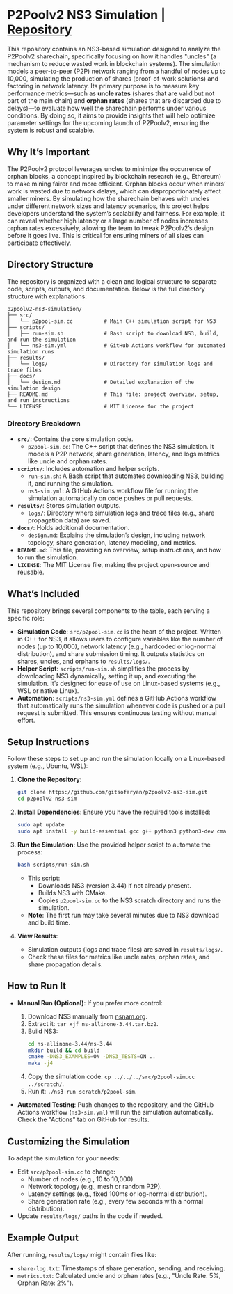 
# P2Poolv2 NS3 Simulation | [Repository](https://github.com/gitsofaryan/p2pool-ns3-sim)

This repository contains an NS3-based simulation designed to analyze the P2Poolv2 sharechain, specifically focusing on how it handles "uncles" (a mechanism to reduce wasted work in blockchain systems). The simulation models a peer-to-peer (P2P) network ranging from a handful of nodes up to 10,000, simulating the production of shares (proof-of-work solutions) and factoring in network latency. Its primary purpose is to measure key performance metrics—such as **uncle rates** (shares that are valid but not part of the main chain) and **orphan rates** (shares that are discarded due to delays)—to evaluate how well the sharechain performs under various conditions. By doing so, it aims to provide insights that will help optimize parameter settings for the upcoming launch of P2Poolv2, ensuring the system is robust and scalable.

## Why It’s Important

The P2Poolv2 protocol leverages uncles to minimize the occurrence of orphan blocks, a concept inspired by blockchain research (e.g., Ethereum) to make mining fairer and more efficient. Orphan blocks occur when miners’ work is wasted due to network delays, which can disproportionately affect smaller miners. By simulating how the sharechain behaves with uncles under different network sizes and latency scenarios, this project helps developers understand the system’s scalability and fairness. For example, it can reveal whether high latency or a large number of nodes increases orphan rates excessively, allowing the team to tweak P2Poolv2’s design before it goes live. This is critical for ensuring miners of all sizes can participate effectively.

## Directory Structure

The repository is organized with a clean and logical structure to separate code, scripts, outputs, and documentation. Below is the full directory structure with explanations:

```
p2poolv2-ns3-simulation/
├── src/
│   └── p2pool-sim.cc          # Main C++ simulation script for NS3
├── scripts/
│   ├── run-sim.sh             # Bash script to download NS3, build, and run the simulation
│   └── ns3-sim.yml            # GitHub Actions workflow for automated simulation runs
├── results/
│   └── logs/                  # Directory for simulation logs and trace files
├── docs/
│   └── design.md              # Detailed explanation of the simulation design
├── README.md                  # This file: project overview, setup, and run instructions
└── LICENSE                    # MIT License for the project
```

### Directory Breakdown

- **`src/`**: Contains the core simulation code.
  - `p2pool-sim.cc`: The C++ script that defines the NS3 simulation. It models a P2P network, share generation, latency, and logs metrics like uncle and orphan rates.
- **`scripts/`**: Includes automation and helper scripts.
  - `run-sim.sh`: A Bash script that automates downloading NS3, building it, and running the simulation.
  - `ns3-sim.yml`: A GitHub Actions workflow file for running the simulation automatically on code pushes or pull requests.
- **`results/`**: Stores simulation outputs.
  - `logs/`: Directory where simulation logs and trace files (e.g., share propagation data) are saved.
- **`docs/`**: Holds additional documentation.
  - `design.md`: Explains the simulation’s design, including network topology, share generation, latency modeling, and metrics.
- **`README.md`**: This file, providing an overview, setup instructions, and how to run the simulation.
- **`LICENSE`**: The MIT License file, making the project open-source and reusable.

## What’s Included

This repository brings several components to the table, each serving a specific role:

- **Simulation Code**: `src/p2pool-sim.cc` is the heart of the project. Written in C++ for NS3, it allows users to configure variables like the number of nodes (up to 10,000), network latency (e.g., hardcoded or log-normal distribution), and share submission timing. It outputs statistics on shares, uncles, and orphans to `results/logs/`.
- **Helper Script**: `scripts/run-sim.sh` simplifies the process by downloading NS3 dynamically, setting it up, and executing the simulation. It’s designed for ease of use on Linux-based systems (e.g., WSL or native Linux).
- **Automation**: `scripts/ns3-sim.yml` defines a GitHub Actions workflow that automatically runs the simulation whenever code is pushed or a pull request is submitted. This ensures continuous testing without manual effort.

## Setup Instructions

Follow these steps to set up and run the simulation locally on a Linux-based system (e.g., Ubuntu, WSL):

1. **Clone the Repository**:
   ```bash
   git clone https://github.com/gitsofaryan/p2poolv2-ns3-sim.git
   cd p2poolv2-ns3-sim
   ```

2. **Install Dependencies**:
   Ensure you have the required tools installed:
   ```bash
   sudo apt update
   sudo apt install -y build-essential gcc g++ python3 python3-dev cmake wget
   ```

3. **Run the Simulation**:
   Use the provided helper script to automate the process:
   ```bash
   bash scripts/run-sim.sh
   ```
   - This script:
     - Downloads NS3 (version 3.44) if not already present.
     - Builds NS3 with CMake.
     - Copies `p2pool-sim.cc` to the NS3 scratch directory and runs the simulation.
   - **Note**: The first run may take several minutes due to NS3 download and build time.

4. **View Results**:
   - Simulation outputs (logs and trace files) are saved in `results/logs/`.
   - Check these files for metrics like uncle rates, orphan rates, and share propagation details.

## How to Run It

- **Manual Run (Optional)**: If you prefer more control:
  1. Download NS3 manually from [nsnam.org](https://www.nsnam.org/releases/ns-allinone-3.44.tar.bz2).
  2. Extract it: `tar xjf ns-allinone-3.44.tar.bz2`.
  3. Build NS3:
     ```bash
     cd ns-allinone-3.44/ns-3.44
     mkdir build && cd build
     cmake -DNS3_EXAMPLES=ON -DNS3_TESTS=ON ..
     make -j4
     ```
  4. Copy the simulation code: `cp ../../../src/p2pool-sim.cc ../scratch/`.
  5. Run it: `./ns3 run scratch/p2pool-sim`.

- **Automated Testing**: Push changes to the repository, and the GitHub Actions workflow (`ns3-sim.yml`) will run the simulation automatically. Check the "Actions" tab on GitHub for results.

## Customizing the Simulation

To adapt the simulation for your needs:
- Edit `src/p2pool-sim.cc` to change:
  - Number of nodes (e.g., 10 to 10,000).
  - Network topology (e.g., mesh or random P2P).
  - Latency settings (e.g., fixed 100ms or log-normal distribution).
  - Share generation rate (e.g., every few seconds with a normal distribution).
- Update `results/logs/` paths in the code if needed.

## Example Output

After running, `results/logs/` might contain files like:
- `share-log.txt`: Timestamps of share generation, sending, and receiving.
- `metrics.txt`: Calculated uncle and orphan rates (e.g., "Uncle Rate: 5%, Orphan Rate: 2%").

